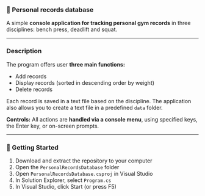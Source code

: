 ### 🦾 Personal records database

A simple **console application for tracking personal gym records** in three disciplines: bench press, deadlift and squat.

---

### Description

The program offers user **three main functions:**

- Add records  
- Display records (sorted in descending order by weight)  
- Delete records  

Each record is saved in a text file based on the discipline. The application also allows you to create a text file in a predefined `data` folder.

**Controls:** All actions are **handled via a console menu**, using specified keys, the Enter key, or on-screen prompts.

---

### 🚀 Getting Started

1. Download and extract the repository to your computer  
2. Open the `PersonalRecordsDatabase` folder  
3. Open `PersonalRecordsDatabase.csproj` in Visual Studio  
4. In Solution Explorer, select `Program.cs`  
5. In Visual Studio, click Start (or press F5)  
